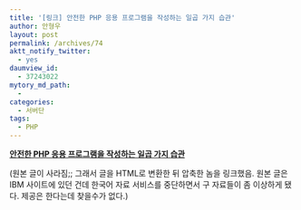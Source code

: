```yaml
---
title: '[링크] 안전한 PHP 응용 프로그램을 작성하는 일곱 가지 습관'
author: 안형우
layout: post
permalink: /archives/74
aktt_notify_twitter:
  - yes
daumview_id:
  - 37243022
mytory_md_path:
  - 
categories:
  - 서버단
tags:
  - PHP
---
```

**<a href="https://dl.dropboxusercontent.com/u/15546257/blog/mytory/secure-php-docbak.html.zip" target="_blank">안전한 PHP 응용 프로그램을 작성하는 일곱 가지 습관</a>**

(원본 글이 사라짐;; 그래서 글을 HTML로 변환한 뒤 압축한 놈을 링크했음. 원본 글은 IBM 사이트에 있던 건데 한국어 자료 서비스를 중단하면서 구 자료들이 좀 이상하게 됐다. 제공은 한다는데 찾을수가 없다.)